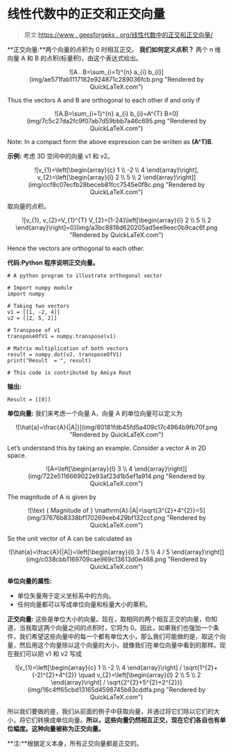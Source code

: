 # 线性代数中的正交和正交向量

> 原文:[https://www . geesforgeks . org/线性代数中的正交和正交向量/](https://www.geeksforgeeks.org/orthogonal-and-orthonormal-vectors-in-linear-algebra/)

**正交向量:**两个向量的点积为 0 时相互正交。
**我们如何定义点积？**
两个 n 维向量 A 和 B 的点积(标量积)，由这个表达式给出。

<center>![A . B=\sum_{i=1}^{n} a_{i} b_{i}](img/ae571fab1117182e924871c289036fcb.png "Rendered by QuickLaTeX.com")</center>

Thus the vectors A and B are orthogonal to each other if and only if

<center>![A.B=\sum_{i=1}^{n} a_{i} b_{i}=A^{T} B=0](img/7c5c27da2fc9f07ab7d59bbb7a46c695.png "Rendered by QuickLaTeX.com")</center>

Note: In a compact form the above expression can be wriiten as **(A^T)B**.

**示例:**
考虑 3D 空间中的向量 v1 和 v2。

<center>![v_{1}=\left[\begin{array}{c} 1 \\ -2 \\ 4 \end{array}\right], v_{2}=\left[\begin{array}{l} 2 \\ 5 \\ 2 \end{array}\right]](img/ccf8c07ecfb28beceb81fcc7545e0f8c.png "Rendered by QuickLaTeX.com")</center>

取向量的点积。

<center>![v_{1}, v_{2}=V_{1}^{T} V_{2}=[1-24]\left[\begin{array}{l} 2 \\ 5 \\ 2 \end{array}\right]=0](img/a3bc8818d620205ad5ee9eec0b9cac6f.png "Rendered by QuickLaTeX.com")</center>

Hence the vectors are orthogonal to each other.

**代码:Python 程序说明正交向量。**

```
# A python program to illustrate orthogonal vector

# Import numpy module
import numpy

# Taking two vectors
v1 = [[1, -2, 4]]
v2 = [[2, 5, 2]]

# Transpose of v1
transposeOfV1 = numpy.transpose(v1)

# Matrix multiplication of both vectors
result = numpy.dot(v2, transposeOfV1)
print("Result  = ", result)

# This code is contributed by Amiya Rout
```

**输出:**

```
Result = [[0]]

```

**单位向量:**
我们来考虑一个向量 A，向量 A 的单位向量可以定义为

<center>![\hat{a}=\frac{A}{|A|}](img/80181fdb45fd5a409c17c4964b9fb70f.png "Rendered by QuickLaTeX.com")</center>

Let’s understand this by taking an example. Consider a vector A in 2D space.

<center>![A=\left[\begin{array}{l} 3 \\ 4 \end{array}\right]](img/722e5116669022e93af23d1b5ef1a914.png "Rendered by QuickLaTeX.com")</center>

The magnitude of A is given by

<center>![\text { Magnitude of } \mathrm{A}:|A|=\sqrt{3^{2}+4^{2}}=5](img/37676b8338bf170269eeb429bf132ccf.png "Rendered by QuickLaTeX.com")</center>

So the unit vector of A can be calculated as

<center>![\hat{a}=\frac{A}{|A|}=\left[\begin{array}{l} 3 / 5 \\ 4 / 5 \end{array}\right]](img/c038cbb1169709cae969c13613d0e468.png "Rendered by QuickLaTeX.com")</center>

**单位向量的属性:**

*   单位矢量用于定义坐标系中的方向。
*   任何向量都可以写成单位向量和标量大小的乘积。

**正交向量:**
这些是单位大小的向量。现在，取相同的两个相互正交的向量，你知道，当我取这两个向量之间的点积时，它将为 0。因此，如果我们也强加一个条件，我们希望这些向量中的每一个都有单位大小，那么我们可能做的是，取这个向量，然后用这个向量除以这个向量的大小，就像我们在单位向量中看到的那样。现在我们可以把 v1 和 v2 写成

<center>![v_{1}=\left[\begin{array}{c} 1 \\ -2 \\ 4 \end{array}\right] / \sqrt{1^{2}+(-2)^{2}+4^{2}} \quad v_{2}=\left[\begin{array}{l} 2 \\ 5 \\ 2 \end{array}\right] / \sqrt{2^{2}+5^{2}+2^{2}}](img/16c4ff65cbd13165d4598745b83cddfa.png "Rendered by QuickLaTeX.com")</center>

所以我们要做的是，我们从前面的例子中获取向量，并通过将它们除以它们的大小，将它们转换成单位向量。**所以，这些向量仍然相互正交，现在它们各自也有单位幅度。这种向量被称为正交向量。**

**注:**根据定义本身，所有正交向量都是正交的。